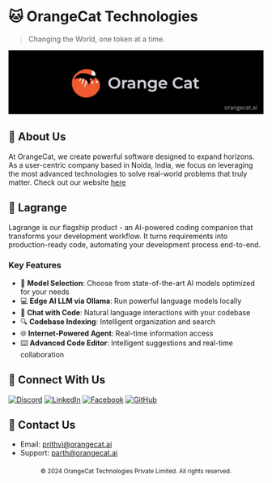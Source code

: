 # 🐱 OrangeCat Technologies

> Changing the World, one token at a time.

<div align="center">
  <img src="assets/images/logo.jpeg" alt="OrangeCat Logo">
</div>

## 🚀 About Us

At OrangeCat, we create powerful software designed to expand horizons. As a user-centric company based in Noida, India, we focus on leveraging the most advanced technologies to solve real-world problems that truly matter. Check out our website [here](www.orangecat.ai)

## 🔮 Lagrange

Lagrange is our flagship product - an AI-powered coding companion that transforms your development workflow. It turns requirements into production-ready code, automating your development process end-to-end.

### Key Features

- 🧠 **Model Selection**: Choose from state-of-the-art AI models optimized for your needs
- 💻 **Edge AI LLM via Ollama**: Run powerful language models locally
- 💬 **Chat with Code**: Natural language interactions with your codebase
- 🔍 **Codebase Indexing**: Intelligent organization and search
- 🌐 **Internet-Powered Agent**: Real-time information access
- ⌨️ **Advanced Code Editor**: Intelligent suggestions and real-time collaboration

## 🔗 Connect With Us

[![Discord](https://img.shields.io/badge/Discord-Join%20Us-7289DA?style=for-the-badge&logo=discord&logoColor=white)](https://discord.gg/FzndMpbhDd)
[![LinkedIn](https://img.shields.io/badge/LinkedIn-Follow%20Us-0077B5?style=for-the-badge&logo=linkedin&logoColor=white)](https://www.linkedin.com/company/orangecat-technologies-pvt-ltd/)
[![Facebook](https://img.shields.io/badge/Facebook-Like%20Us-1877F2?style=for-the-badge&logo=facebook&logoColor=white)](https://www.facebook.com/profile.php?id=61566877884409)
[![GitHub](https://img.shields.io/badge/GitHub-Star%20Us-181717?style=for-the-badge&logo=github&logoColor=white)](https://github.com/OrangeCat-Technologies)

## 📧 Contact Us

- Email: [prithvi@orangecat.ai](mailto:prithvi@orangecat.ai)
- Support: [parth@orangecat.ai](mailto:parth@orangecat.ai)

<div align="center">
  <sub>© 2024 OrangeCat Technologies Private Limited. All rights reserved.</sub>
</div>
